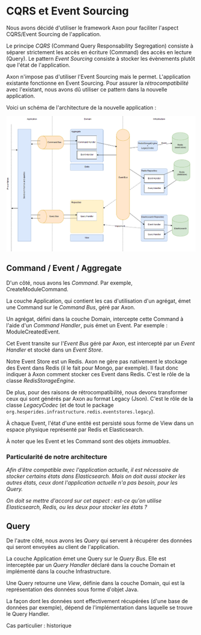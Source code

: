 # CQRS et Event Sourcing

Nous avons décidé d'utiliser le framework Axon pour faciliter l'aspect CQRS/Event Sourcing de l'application.

Le principe *CQRS* (Command Query Responsability Segregation) consiste à séparer strictement les accès en écriture (Command) des accès en lecture (Query). Le pattern *Event Sourcing* consiste à stocker les évènements plutôt que l'état de l'application.

Axon n'impose pas d'utiliser l'Event Sourcing mais le permet. L'application existante fonctionne en Event Sourcing. Pour assurer la *rétrocompatibilité* avec l'existant, nous avons dû utiliser ce pattern dans la nouvelle application.

Voici un schéma de l'architecture de la nouvelle application :

![Architecture Event Sourcing et CQRS](images/cqrs_event_sourcing.png)

## Command / Event / Aggregate

D'un côté, nous avons les *Command*. Par exemple, CreateModuleCommand.

La couche Application, qui contient les cas d'utilisation d'un agrégat, émet une Command sur le *Command Bus*, géré par Axon.

Un agrégat, défini dans la couche Domain, intercepte cette Command à l'aide d'un *Command Handler*, puis émet un Event. Par exemple : ModuleCreatedEvent.

Cet Event transite sur l'*Event Bus* géré par Axon, est intercepté par un *Event Handler* et stocké dans un *Event Store*.

Notre Event Store est un Redis. Axon ne gère pas nativement le stockage des Event dans Redis (il le fait pour Mongo, par exemple). Il faut donc indiquer à Axon comment stocker ces Event dans Redis. C'est le rôle de la classe *RedisStorageEngine*.

De plus, pour des raisons de rétrocompatibilité, nous devons transformer ceux qui sont générés par Axon au format Legacy (Json). C'est le rôle de la classe *LegacyCodec* (et de tout le package `org.hesperides.infrastructure.redis.eventstores.legacy`).

À chaque Event, l'état d'une entité est persisté sous forme de View dans un espace physique représenté par Redis et Elasticsearch.

À noter que les Event et les Command sont des objets *immuables*.

### Particularité de notre architecture

*Afin d'être compatible avec l'application actuelle, il est nécessaire de stocker certains états dans Elasticsearch. Mais on doit aussi stocker les autres états, ceux dont l'application actuelle n'a pas besoin, pour les Query.*

*On doit se mettre d'accord sur cet aspect : est-ce qu'on utilise Elasticsearch, Redis, ou les deux pour stocker les états ?*

## Query

De l'autre côté, nous avons les *Query* qui servent à récupérer des données qui seront envoyées au client de l'application.

La couche Application émet une Query sur le *Query Bus*. Elle est interceptée par un *Query Handler* déclaré dans la couche Domain et implémenté dans la couche Infrastructure.

Une Query retourne une *View*, définie dans la couche Domain, qui est la représentation des données sous forme d'objet Java.

La façon dont les données sont effectivement récupérées (d'une base de données par exemple), dépend de l'implémentation dans laquelle se trouve le Query Handler.

Cas particulier : historique